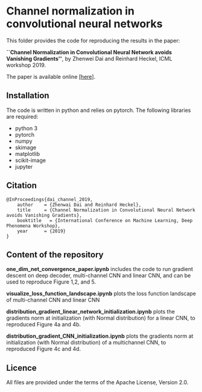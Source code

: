 # Channel normalization in convolutional neural networks

This folder provides the code for reproducing the results in the paper: 

**``Channel Normalization in Convolutional Neural Network avoids Vanishing Gradients''**, by Zhenwei Dai and Reinhard Heckel, ICML workshop 2019.

The paper is available online [[here]](http://www.reinhardheckel.com/papers/channel_normalization.pdf).

## Installation

The code is written in python and relies on pytorch. The following libraries are required: 
- python 3
- pytorch
- numpy
- skimage
- matplotlib
- scikit-image
- jupyter

## Citation
```
@InProceedings{dai_channel_2019,
    author    = {Zhenwai Dai and Reinhard Heckel},
    title     = {Channel Normalization in Convolutional Neural Network avoids Vanishing Gradients},
    booktitle   = {International Conference on Machine Learning, Deep Phenomena Workshop},
    year      = {2019}
}
```

## Content of the repository

**one_dim_net_convergence_paper.ipynb** includes the code to run gradient descent on deep decoder, multi-channel CNN and linear CNN, and can be used to reproduce Figure 1,2, and 5.

**visualize_loss_function_landscape.ipynb** plots the loss function landscape of multi-channel CNN and linear CNN

**distribution_gradient_linear_network_initialization.ipynb** plots the gradients norm at initialization (with Normal distribution) for a linear CNN, to reproduced Figure 4a and 4b.

**distribution_gradient_CNN_initialization.ipynb** plots the gradients norm at initialization (with Normal distribution) of a multichannel CNN, to reproduced Figure 4c and 4d.

## Licence

All files are provided under the terms of the Apache License, Version 2.0.
